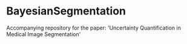 # BayesianSegmentation
Accompanying repository for the paper: 'Uncertainty Quantification in Medical Image Segmentation' 
